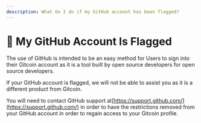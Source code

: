 ```yaml
---
description: What do I do if my GitHub account has been flagged?
---
```


# 🚩 My GitHub Account Is Flagged

The use of GitHub is intended to be an easy method for Users to sign into their Gitcoin account as it is a tool built by open source developers for open source developers.

If your GitHub account is flagged, we will not be able to assist you as it is a different product from Gitcoin.

You will need to contact GitHub support at[https://support.github.com/](https://support.github.com/) in order to have the restrictions removed from your GitHub account in order to regain access to your Gitcoin profile.
